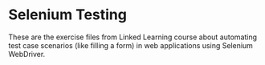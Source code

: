 # Selenium Testing

These are the exercise files from Linked Learning course about automating test case scenarios (like filling a form) in web applications using Selenium WebDriver.
